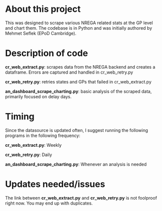 # About this project
This was designed to scrape various NREGA related stats at the GP level and chart them. The codebase is in Python and was initially authored by Mehmet Seflek (EPoD Cambridge).

# Description of code
**cr_web_extract.py**: scrapes data from the NREGA backend and creates a dataframe. Errors are captured and handled in cr_web_retry.py
 
**cr_web_retry.py**: retries states and GPs that failed in cr_web_extract.py

**an_dashboard_scrape_charting.py**: basic analysis of the scraped data, primarily focused on delay days.

# Timing
Since the datasource is updated often, I suggest running the following programs in the following frequency:

**cr_web_extract.py**: Weekly

**cr_web_retry.py**: Daily 

**an_dashboard_scrape_charting.py**: Whenever an analysis is needed

# Updates needed/issues

The link between **cr_web_extract.py** and **cr_web_retry.py** is not foolproof right now. You may end up with duplicates.
